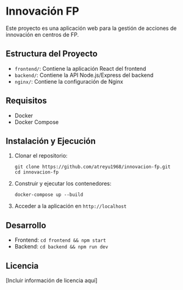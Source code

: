 # Innovación FP

Este proyecto es una aplicación web para la gestión de acciones de innovación en centros de FP.

## Estructura del Proyecto

- `frontend/`: Contiene la aplicación React del frontend
- `backend/`: Contiene la API Node.js/Express del backend
- `nginx/`: Contiene la configuración de Nginx

## Requisitos

- Docker
- Docker Compose

## Instalación y Ejecución

1. Clonar el repositorio:
   ```
   git clone https://github.com/atreyu1968/innovacion-fp.git
   cd innovacion-fp
   ```

2. Construir y ejecutar los contenedores:
   ```
   docker-compose up --build
   ```

3. Acceder a la aplicación en `http://localhost`

## Desarrollo

- Frontend: `cd frontend && npm start`
- Backend: `cd backend && npm run dev`

## Licencia

[Incluir información de licencia aquí]
